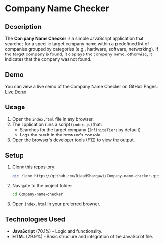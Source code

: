 # Company Name Checker

## Description
The **Company Name Checker** is a simple JavaScript application that searches for a specific target company name within a predefined list of companies grouped by categories (e.g., hardware, software, networking). If the target company is found, it displays the company name; otherwise, it indicates that the company was not found.

## Demo
You can view a live demo of the Company Name Checker on GitHub Pages: [Live Demo](https://diaahsharqawi.github.io/Company-name-checker/)

## Usage
1. Open the `index.html` file in any browser.
2. The application runs a script (`index.js`) that:
   - Searches for the target company (`InfiniteTiers` by default).
   - Logs the result in the browser's console.
3. Open the browser's developer tools (F12) to view the output.

## Setup
1. Clone this repository:
   ```bash
   git clone https://github.com/DiaaHSharqawi/Company-name-checker.git
   ```
2. Navigate to the project folder:
   ```bash
   cd Company-name-checker
   ```
3. Open `index.html` in your preferred browser.

## Technologies Used
- **JavaScript** (70.1%) - Logic and functionality.
- **HTML** (29.9%) - Basic structure and integration of the JavaScript file.
